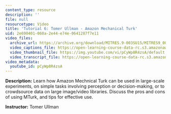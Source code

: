 ```yaml
---
content_type: resource
description: ''
file: null
resourcetype: Video
title: 'Tutorial 6: Tomer Ullman - Amazon Mechanical Turk'
uid: 2e690401-060a-2e44-e74e-0641287f7e11
video_files:
  archive_url: https://archive.org/download/MITRES.9-003SU15/MITRES9_003SU15_Tutorial_6_300k.mp4
  video_captions_file: https://open-learning-course-data-rc.s3.amazonaws.com/res-9-003-brains-minds-and-machines-summer-course-summer-2015/6d2e457205bb551b9810af786ea544ff_pCyWp8R4zsA.vtt
  video_thumbnail_file: https://img.youtube.com/vi/pCyWp8R4zsA/default.jpg
  video_transcript_file: https://open-learning-course-data-rc.s3.amazonaws.com/res-9-003-brains-minds-and-machines-summer-course-summer-2015/fe1ad4cb1c293ef71f45c67064c235a2_pCyWp8R4zsA.pdf
video_metadata:
  youtube_id: pCyWp8R4zsA
---
```


**Description:** Learn how Amazon Mechnical Turk can be used in large-scale experiments, on simple tasks involving perception or decision-making, or to crowdsource data on large image/video libraries. Discuss the pros and cons of using MTurk, and tips for effective use.

**Instructor:** Tomer Ullman